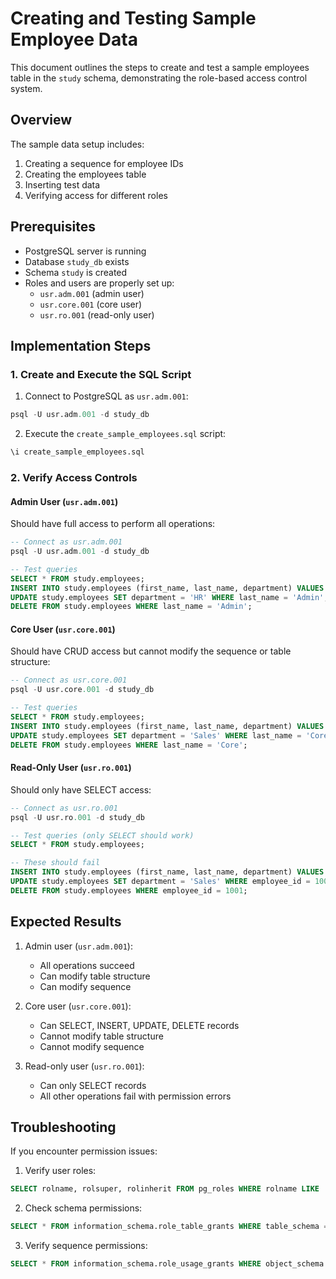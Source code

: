 # Creating and Testing Sample Employee Data

This document outlines the steps to create and test a sample employees table in the `study` schema, demonstrating the role-based access control system.

## Overview

The sample data setup includes:
1. Creating a sequence for employee IDs
2. Creating the employees table
3. Inserting test data
4. Verifying access for different roles

## Prerequisites

- PostgreSQL server is running
- Database `study_db` exists
- Schema `study` is created
- Roles and users are properly set up:
  - `usr.adm.001` (admin user)
  - `usr.core.001` (core user)
  - `usr.ro.001` (read-only user)

## Implementation Steps

### 1. Create and Execute the SQL Script

1. Connect to PostgreSQL as `usr.adm.001`:
```sql
psql -U usr.adm.001 -d study_db
```

2. Execute the `create_sample_employees.sql` script:
```sql
\i create_sample_employees.sql
```

### 2. Verify Access Controls

#### Admin User (`usr.adm.001`)
Should have full access to perform all operations:

```sql
-- Connect as usr.adm.001
psql -U usr.adm.001 -d study_db

-- Test queries
SELECT * FROM study.employees;
INSERT INTO study.employees (first_name, last_name, department) VALUES ('Test', 'Admin', 'IT');
UPDATE study.employees SET department = 'HR' WHERE last_name = 'Admin';
DELETE FROM study.employees WHERE last_name = 'Admin';
```

#### Core User (`usr.core.001`)
Should have CRUD access but cannot modify the sequence or table structure:

```sql
-- Connect as usr.core.001
psql -U usr.core.001 -d study_db

-- Test queries
SELECT * FROM study.employees;
INSERT INTO study.employees (first_name, last_name, department) VALUES ('Test', 'Core', 'Finance');
UPDATE study.employees SET department = 'Sales' WHERE last_name = 'Core';
DELETE FROM study.employees WHERE last_name = 'Core';
```

#### Read-Only User (`usr.ro.001`)
Should only have SELECT access:

```sql
-- Connect as usr.ro.001
psql -U usr.ro.001 -d study_db

-- Test queries (only SELECT should work)
SELECT * FROM study.employees;

-- These should fail
INSERT INTO study.employees (first_name, last_name, department) VALUES ('Test', 'ReadOnly', 'Marketing');
UPDATE study.employees SET department = 'Sales' WHERE employee_id = 1001;
DELETE FROM study.employees WHERE employee_id = 1001;
```

## Expected Results

1. Admin user (`usr.adm.001`):
   - All operations succeed
   - Can modify table structure
   - Can modify sequence

2. Core user (`usr.core.001`):
   - Can SELECT, INSERT, UPDATE, DELETE records
   - Cannot modify table structure
   - Cannot modify sequence

3. Read-only user (`usr.ro.001`):
   - Can only SELECT records
   - All other operations fail with permission errors

## Troubleshooting

If you encounter permission issues:

1. Verify user roles:
```sql
SELECT rolname, rolsuper, rolinherit FROM pg_roles WHERE rolname LIKE 'app%' OR rolname LIKE 'usr%';
```

2. Check schema permissions:
```sql
SELECT * FROM information_schema.role_table_grants WHERE table_schema = 'study' AND table_name = 'employees';
```

3. Verify sequence permissions:
```sql
SELECT * FROM information_schema.role_usage_grants WHERE object_schema = 'study' AND object_name = 'user_id_sequence';
```